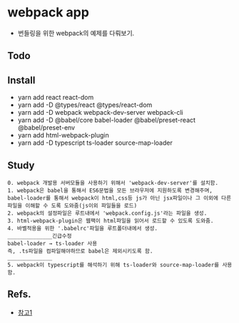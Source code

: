# webpack app
- 번들링을 위한 webpack의 예제를 다뤄보기.

## Todo

## Install
- yarn add react react-dom
- yarn add -D @types/react @types/react-dom
- yarn add -D webpack webpack-dev-server webpack-cli
- yarn add -D @babel/core babel-loader @babel/preset-react @babel/preset-env
- yarn add html-webpack-plugin
- yarn add -D typescript ts-loader source-map-loader

## Study
```
0. webpack 개발용 서버모듈을 사용하기 위해서 'webpack-dev-server'를 설치함.
1. webpack은 babel을 통해서 ES6문법을 모든 브라우저에 지원하도록 변경해주며, babel-loader를 통해서 webpack이 html,css등 js가 아닌 jsx파일이나 그 이외에 다른파일을 이해할 수 도록 도와줌(js이외 파일들을 로드)
2. webpack의 설정파일은 루트내에서 'webpack.config.js'라는 파일을 생성.
3. html-webpack-plugin은 웹팩이 html파일을 읽어서 로드할 수 있도록 도와줌.
4. 바벨적용을 위한 '.babelrc'파일을 루트폴더내에서 생성.
______________긴급수정
babel-loader → ts-loader 사용
즉, .ts파일을 컴파일해야하므로 babel은 제외시키도록 함.
______________
5. webpack이 typescript를 해석하기 위해 ts-loader와 source-map-loader를 사용함.
```

## Refs.
- [참고1](https://medium.com/@krpeppermint100/js-react%EC%99%80-webpack-6ba46f84b327)